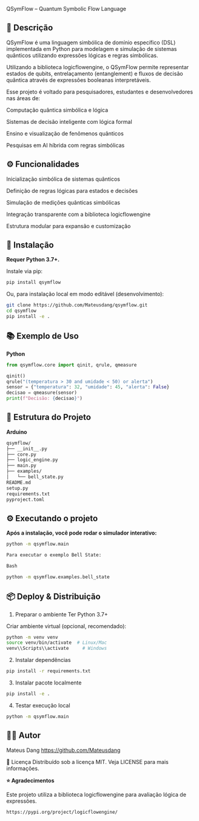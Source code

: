 QSymFlow – Quantum Symbolic Flow Language

## 📖 Descrição

QSymFlow é uma linguagem simbólica de domínio específico (DSL) implementada em Python para modelagem e simulação de sistemas quânticos utilizando expressões lógicas e regras simbólicas.

Utilizando a biblioteca logicflowengine, o QSymFlow permite representar estados de qubits, entrelaçamento (entanglement) e fluxos de decisão quântica através de expressões booleanas interpretáveis.

Esse projeto é voltado para pesquisadores, estudantes e desenvolvedores nas áreas de:

Computação quântica simbólica e lógica

Sistemas de decisão inteligente com lógica formal

Ensino e visualização de fenômenos quânticos

Pesquisas em AI híbrida com regras simbólicas

## ⚙️ Funcionalidades

Inicialização simbólica de sistemas quânticos

Definição de regras lógicas para estados e decisões

Simulação de medições quânticas simbólicas

Integração transparente com a biblioteca logicflowengine

Estrutura modular para expansão e customização


## 🚀 Instalação

**Requer Python 3.7+.**


Instale via pip:


``` python
pip install qsymflow
```

Ou, para instalação local em modo editável (desenvolvimento):

```bash
git clone https://github.com/Mateusdang/qsymflow.git
cd qsymflow
pip install -e .
```

## 📚 Exemplo de Uso

**Python**

```python
from qsymflow.core import qinit, qrule, qmeasure

qinit()
qrule("(temperatura > 30 and umidade < 50) or alerta")
sensor = {"temperatura": 32, "umidade": 45, "alerta": False}
decisao = qmeasure(sensor)
print(f"Decisão: {decisao}")
```

## 📁 Estrutura do Projeto

**Arduino**
```bash
qsymflow/
├── __init__.py
├── core.py
├── logic_engine.py
├── main.py
├── examples/
│   └── bell_state.py
README.md
setup.py
requirements.txt
pyproject.toml
```

## ⚙️ Executando o projeto

**Após a instalação, você pode rodar o simulador interativo:**

```bash
python -m qsymflow.main

Para executar o exemplo Bell State:

Bash

python -m qsymflow.examples.bell_state
```

## 📦 Deploy & Distribuição

1. Preparar o ambiente
Ter Python 3.7+

Criar ambiente virtual (opcional, recomendado):

```bash
python -m venv venv
source venv/bin/activate  # Linux/Mac
venv\\Scripts\\activate     # Windows
```
2. Instalar dependências

```bash
pip install -r requirements.txt
```
3. Instalar pacote localmente

```bash
pip install -e .
```

4. Testar execução local

```bash
python -m qsymflow.main
```



## 👨‍💻 Autor

Mateus Dang
https://github.com/Mateusdang

📄 Licença
Distribuído sob a licença MIT. Veja LICENSE para mais informações.


**⭐ Agradecimentos**

Este projeto utiliza a biblioteca logicflowengine para avaliação lógica de expressões.
```bash
https://pypi.org/project/logicflowengine/
```